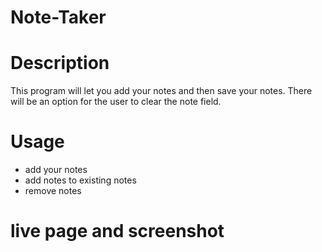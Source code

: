 # Note-Taker

# Description
This program will let you add your notes and then save your notes. There will be an option for the user to clear the note field.

# Usage
- add your notes
- add notes to existing notes
- remove notes

# live page and screenshot

